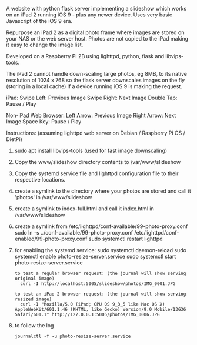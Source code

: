 A website with python flask server implementing a slideshow which works on an iPad 2 running iOS 9 - plus any newer device. Uses very basic Javascript of the iOS 9 era.

Repurpose an iPad 2 as a digital photo frame where images are stored on your NAS or the web server host. Photos are not copied to the iPad making it easy to change the image list.

Developed on a Raspberry PI 2B using lighttpd, python, flask and libvips-tools.

The iPad 2 cannot handle down-scaling large photos, eg 8MB, to its native resolution of 1024 x 768 so the flask server downscales images on the fly (storing in a local cache) if a device running iOS 9 is making the request.

iPad:
  Swipe Left:  Previous Image
  Swipe Right: Next Image
  Double Tap:  Pause / Play

Non-iPad Web Browser:
  Left Arrow:  Previous Image
  Right Arrow: Next Image
  Space Key:   Pause / Play

Instructions: (assuming lighttpd web server on Debian / Raspberry Pi OS / DietPi)

1. sudo apt install libvips-tools (used for fast image downscaling)

2. Copy the www/slideshow directory contents to /var/www/slideshow

3. Copy the systemd service file and lighttpd configuration file to their respective locations.

4. create a symlink to the directory where your photos are stored and call it 'photos' in /var/www/slideshow

5. create a symlink to index-full.html and call it index.html in /var/www/slideshow

6. create a symlink from /etc/lighttpd/conf-available/99-photo-proxy.conf
       sudo ln -s ../conf-available/99-photo-proxy.conf /etc/lighttpd/conf-enabled/99-photo-proxy.conf
       sudo systemctl restart lighttpd

7. for enabling the systemd service:
       sudo systemctl daemon-reload
       sudo systemctl enable photo-resize-server.service
       sudo systemctl start photo-resize-server.service

       to test a regular browser request: (the journal will show serving original image)
         curl -I http://localhost:5005/slideshow/photos/IMG_0001.JPG
   
       to test an iPad 2 browser request: (the journal will show serving resized image)
         curl -I "Mozilla/5.0 (iPad; CPU OS 9_3_5 like Mac OS X) AppleWebKit/601.1.46 (KHTML, like Gecko) Version/9.0 Mobile/13G36 Safari/601.1" http://127.0.0.1:5005/photos/IMG_0006.JPG

9. to follow the log

       journalctl -f -u photo-resize-server.service

   

